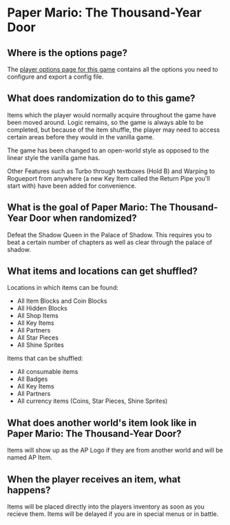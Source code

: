 # Paper Mario: The Thousand-Year Door

## Where is the options page?

The [player options page for this game](../player-options) contains all the options you need to configure and
export a config file.

## What does randomization do to this game?

Items which the player would normally acquire throughout the game have been moved around. Logic remains, so the game is
always able to be completed, but because of the item shuffle, the player may need to access certain areas before they
would in the vanilla game.

The game has been changed to an open-world style as opposed to the linear style the vanilla game has.

Other Features such as Turbo through textboxes (Hold B) and Warping to Rogueport from anywhere (a new Key Item called the Return Pipe you'll start with) have been added for convenience.

## What is the goal of Paper Mario: The Thousand-Year Door when randomized?

Defeat the Shadow Queen in the Palace of Shadow. This requires you to beat a certain number of chapters as well as clear through the palace of shadow.

## What items and locations can get shuffled?

Locations in which items can be found:
- All Item Blocks and Coin Blocks
- All Hidden Blocks
- All Shop Items
- All Key Items
- All Partners
- All Star Pieces
- All Shine Sprites

Items that can be shuffled:
- All consumable items
- All Badges
- All Key Items
- All Partners
- All currency items (Coins, Star Pieces, Shine Sprites)


## What does another world's item look like in Paper Mario: The Thousand-Year Door?

Items will show up as the AP Logo if they are from another world and will be named AP Item.

## When the player receives an item, what happens?

Items will be placed directly into the players inventory as soon as you recieve them. Items will be delayed if you are in special menus or in battle.
